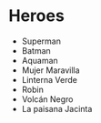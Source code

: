 # Heroes

* Superman
* Batman
* Aquaman
* Mujer Maravilla
* Linterna Verde
* Robin
* Volcán Negro
* La paisana Jacinta
